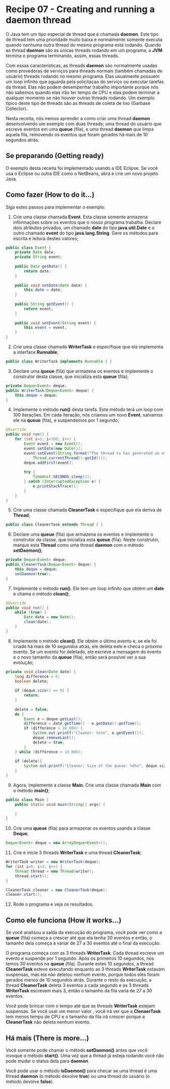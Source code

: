# Recipe 07 - Creating and running a daemon thread
O Java tem um tipo especial de thread que é chamada **daemon**. Este tipo de thread tem uma prioridade
muito baixa e normalmente somente executa quando nenhuma outra thread do mesmo programa está rodando.
Quando as thread **daemon** são as únicas threads rodando em um programa, a **JVM** termina o programa
terminando, assim, essas threads.

Com essas características, as threads **daemon** são normalmente usadas como provedoras de serviços para 
threads normais (também chamadas de usuário) threads rodando no mesmo programa. Elas usualmente possuem 
um loop infinito que aguarda pela solicitaçao do serviço ou executar tarefas da thread. Elas não podem 
desempenhar trabalho importante porque nós não sabemos quando elas irão ter tempo de CPU e elas podem 
terminar a qualquer momento se não houver outras threads rodando. Um exemplo típico deste tipo de threads
são as threads de coleta de lixo (Garbase Collector).

Nesta receita, nós iremos aprender a como criar uma thread **daemon** desenvolvendo um exemplo com duas 
threads; uma thread do usuário que escreve eventos em uma **queue** (fila), e uma thread **daemon** que 
limpa aquela fila, removendo os eventos que foram gerados há mais de 10 segundos atrás.

## Se preparando (Getting ready)
O exemplo desta receita foi implementado usando a IDE Eclipse. Se você usa o Eclipse ou outra IDE como
o NetBeans, abra e crie um novo projeto Java.

## Como fazer (How to do it...)
Siga estes passos para implementar o exemplo:
 1. Crie uma classe chamada **Event**. Esta classe somente armazena informações sobre os eventos que o nosso
programa trabalha. Declare dois atributos privados, um chamado **date** do tipo **java.util.Date** e o outro 
chamado **event** do tipo **java.lang.String**. Gere os métodos para escrita e leitura destes valores;
```java
public class Event {
    private Date date;
    private String event;
    
    public Date getDate() {
        return date;
    }
    
    public void setDate(Date date) {
        this.date = date;
    }
    
    public String getEvent() {
        return event;
    }
    
    public void setEvent(String event) {
        this.event = event;
    }
}
```

 2. Crie uma classe chamada **WriterTask** e especifique que ela implementa a interface **Runnable**;
```java
public class WriterTask implements Runnable { }
```

 3. Declare uma **queue** (fila) que armazena os eventos e implemente o construtor desta classe, que 
inicializa esta **queue** (fila);
```java
private Deque<Event> deque;
public WriterTask(Deque<Event> deque) {
    this.deque = deque;
}
```

 4. Implemente o método **run()** desta tarefa. Este método terá um loop com 100 iterações. Em cada iteração,
nós criamos um novo **Event**, salvamos ele na **queue** (fila), e suspendemos por 1 segundo;
```java
@Override
public void run() {
    for (int i=1; i<100; i++) {
        Event event = new Event();
        event.setDate(new Date());
        event.setEvent(String.format("The thread %s has generated an event", 
            Thread.currentThread().getId()));
        deque.addFirst(event);
        
        try {
            TimeUnit.SECONDS.sleep(1);
        } catch (InterruptedException e) {
            e.printStackTrace();
        }
    }
}
```

 5. Crie uma classe chamada **CleanerTask** e especifique que ela deriva de **Thread**;
```java
public class CleanerTask extends Thread { }
```

 6. Declare uma **queue** (fila) que armazena os eventos e implemente o construtor da classe, que inicializa 
esta **queue** (fila). Neste construtor, marque esta **Thread** como uma thread **daemon** com o método
**setDaemon()**;
```java
private Deque<Event> deque;
public CleanerTask(Deque<Event> deque) {
    this.deque = deque;
    setDaemon(true);
}
```

 7. Implemente o método **run()**. Ele tem um loop infinito que obtém um **date** e chama o método 
**clean()**;
```java
@Override
public void run() {
    while (true) {
        Date date = new Date();
        clean(date);
    }
}
```

 8. Implemente o método **clean()**. Ele obtém o último evento e, se ele foi criado há mais de 10 segundos
atrás, ele deleta este e checa o próximo evento. Se um evento for deletado, ele escreve a mensagem do evento 
e o novo tamanho da **queue** (fila), então será possível ver a sua evolução;
```java
private void clean(Date date) {
    long difference = 0;
    boolean delete;
    
    if (deque.size() == 0) {
        return;
    }
    
    delete = false;
    do {
        Event e = deque.getLast();
        difference = date.getTime() - e.getDate().getTime();
        if (difference > 10_000) {
            System.out.printf("Cleaner: %s%n", e.getEvent());
            deque.removeLast();
            delete = true;
        }
    } while (difference > 10_000);
    
    if (delete){
        System.out.printf("Cleaner: Size of the queue: %d%n", deque.size());
    }
}
```

 9. Agora, implemente a classe **Main**. Crie uma classe chamada **Main** com o método **main()**;
```java
public class Main {
    public static void main(String[] args) {
        
    }
}
```

 10. Crie uma **queue** (fila) para armazenar os eventos usando a classe **Deque**;
```java
Deque<Event> deque = new ArrayDeque<Event>();
```

 11. Crie e inicie 3 threads **WriterTask** e uma thread **CleanerTask**;
```java
WriterTask writer = new WriterTask(deque);
for (int i=0; i<3; i++) {
    Thread thread = new Thread(writer);
    thread.start();
}

CleanerTask cleaner = new CleanerTask(deque);
cleaner.start();
```

 12. Rode o programa e veja os resultados.

## Como ele funciona (How it works...)
Se você analisou a saída da execução do programa, você pode ver como a **queue** (fila) começa a crescer até
que ela tenha 30 eventos e então, o tamanho dela começa a variar de 27 a 30 eventos até o final da execução.

O programa começa com as 3 threads **WriterTask**. Cada thread escreve um evento e suspende por 1 segundo.
Após os primeiros 10 segundos, nós temos 30 eventos na **queue** (fila). Durante estes 10 segundos, a thread
**CleanerTask** esteve executando enquanto as 3 threads **WriterTask** estavam suspensas, mas ela não deletou 
nenhum evento, porque todos eles foram gerados menos de 10 segundos atrás. Durante o resto da execução, 
a thread **CleanerTask** deleta 3 eventos a cada segundo e as 3 threads **WriterTask** escrevem mais 3, então
o tamanho da fila varia de 27 a 30 eventos.

Você pode brincar com o tempo até que as threads **WriterTask** estejam suspensas. Se você usar um menor valor
, você irá ver que a **ClenaerTask** tem menos tempo de CPU e o tamanho da fila irá crescer porque a 
**CleanerTask** não deleta nenhum evento.

## Há mais (There is more...)
Você somente pode chamar o método **setDaemon()** antes que você invoque o método **start()**. Uma vez que a
thread já esteja rodando você não pode mudar o status dela para **daemon**.

Você pode usar o método **isDaemon()** para checar se uma thread é uma thread **daemon** (o método devolve
**true**) ou uma thread do usuário (o método devolve **false**).
